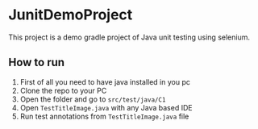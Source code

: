 # JunitDemoProject
This project is a demo gradle project of Java unit testing using selenium.
## How to run
1. First of all you need to have java installed in you pc
2. Clone the repo to your PC
3. Open the folder and go to `src/test/java/C1`
4. Open `TestTitleImage.java` with any Java based IDE
5. Run test annotations from `TestTitleImage.java` file
